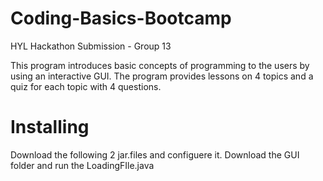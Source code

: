 # Coding-Basics-Bootcamp
HYL Hackathon Submission - Group 13

This program introduces basic concepts of programming to the users by using an interactive GUI.
The program provides lessons on 4 topics and a quiz for each topic with 4 questions.

# Installing
Download the following 2 jar.files and configuere it.
Download the GUI folder and run the LoadingFIle.java



